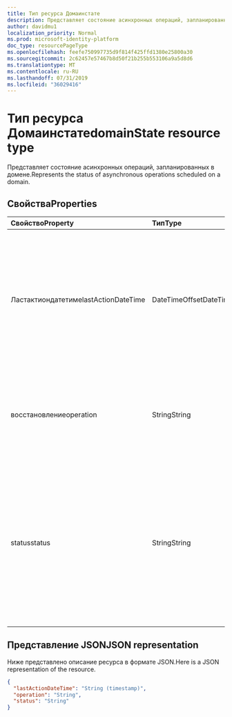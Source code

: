 ```yaml
---
title: Тип ресурса Домаинстате
description: Представляет состояние асинхронных операций, запланированных в домене.
author: davidmu1
localization_priority: Normal
ms.prod: microsoft-identity-platform
doc_type: resourcePageType
ms.openlocfilehash: feefe750997735d9f814f425ffd1380e25800a30
ms.sourcegitcommit: 2c62457e57467b8d50f21b255b553106a9a5d8d6
ms.translationtype: MT
ms.contentlocale: ru-RU
ms.lasthandoff: 07/31/2019
ms.locfileid: "36029416"
---
```

# <a name="domainstate-resource-type"></a><span data-ttu-id="e1590-103">Тип ресурса Домаинстате</span><span class="sxs-lookup"><span data-stu-id="e1590-103">domainState resource type</span></span>

<span data-ttu-id="e1590-104">Представляет состояние асинхронных операций, запланированных в домене.</span><span class="sxs-lookup"><span data-stu-id="e1590-104">Represents the status of asynchronous operations scheduled on a domain.</span></span>

## <a name="properties"></a><span data-ttu-id="e1590-105">Свойства</span><span class="sxs-lookup"><span data-stu-id="e1590-105">Properties</span></span>

| <span data-ttu-id="e1590-106">Свойство</span><span class="sxs-lookup"><span data-stu-id="e1590-106">Property</span></span>   | <span data-ttu-id="e1590-107">Тип</span><span class="sxs-lookup"><span data-stu-id="e1590-107">Type</span></span> | <span data-ttu-id="e1590-108">Описание</span><span class="sxs-lookup"><span data-stu-id="e1590-108">Description</span></span> |
|:---------------|:--------|:----------|
| <span data-ttu-id="e1590-109">Ластактиондатетиме</span><span class="sxs-lookup"><span data-stu-id="e1590-109">lastActionDateTime</span></span> | <span data-ttu-id="e1590-110">DateTimeOffset</span><span class="sxs-lookup"><span data-stu-id="e1590-110">DateTimeOffset</span></span> | <span data-ttu-id="e1590-111">Временная метка времени последнего действия.</span><span class="sxs-lookup"><span data-stu-id="e1590-111">Timestamp for when the last activity occurred.</span></span> <span data-ttu-id="e1590-112">Значение обновляется при планировании операции асинхронная задача начинается и после завершения операции.</span><span class="sxs-lookup"><span data-stu-id="e1590-112">The value is updated when an operation is scheduled, the asynchronous task starts, and when the operation completes.</span></span> |
| <span data-ttu-id="e1590-113">восстановление</span><span class="sxs-lookup"><span data-stu-id="e1590-113">operation</span></span> | <span data-ttu-id="e1590-114">String</span><span class="sxs-lookup"><span data-stu-id="e1590-114">String</span></span> | <span data-ttu-id="e1590-115">Тип асинхронной операции.</span><span class="sxs-lookup"><span data-stu-id="e1590-115">Type of asynchronous operation.</span></span> <span data-ttu-id="e1590-116">Значения могут быть *форцеделете* или *верификацией*</span><span class="sxs-lookup"><span data-stu-id="e1590-116">The values can be *ForceDelete* or *Verification*</span></span> |
| <span data-ttu-id="e1590-117">status</span><span class="sxs-lookup"><span data-stu-id="e1590-117">status</span></span> | <span data-ttu-id="e1590-118">String</span><span class="sxs-lookup"><span data-stu-id="e1590-118">String</span></span> | <span data-ttu-id="e1590-119">Текущее состояние операции.</span><span class="sxs-lookup"><span data-stu-id="e1590-119">Current status of the operation.</span></span> <br> <span data-ttu-id="e1590-120">*Запланированная* операция запланирована, но еще не запущена.</span><span class="sxs-lookup"><span data-stu-id="e1590-120">*Scheduled* - Operation has been scheduled but has not started.</span></span> <br> <span data-ttu-id="e1590-121">*Выполнение* — задача запущена и выполняется.</span><span class="sxs-lookup"><span data-stu-id="e1590-121">*InProgress* - Task has started and is in progress.</span></span> <br> <span data-ttu-id="e1590-122">*Failed* — не удалось выполнить операцию.</span><span class="sxs-lookup"><span data-stu-id="e1590-122">*Failed* - Operation has failed.</span></span> |

## <a name="json-representation"></a><span data-ttu-id="e1590-123">Представление JSON</span><span class="sxs-lookup"><span data-stu-id="e1590-123">JSON representation</span></span>
<span data-ttu-id="e1590-124">Ниже представлено описание ресурса в формате JSON.</span><span class="sxs-lookup"><span data-stu-id="e1590-124">Here is a JSON representation of the resource.</span></span>

<!-- {
  "blockType": "resource",
  "optionalProperties": [

  ],
  "@odata.type": "microsoft.graph.domainState"
}-->

```json
{
  "lastActionDateTime": "String (timestamp)",
  "operation": "String",
  "status": "String"
}

```

<!-- uuid: 8fcb5dbc-d5aa-4681-8e31-b001d5168d79
2015-10-25 14:57:30 UTC -->
<!-- {
  "type": "#page.annotation",
  "description": "domainState resource",
  "keywords": "",
  "section": "documentation",
  "tocPath": ""
}-->
